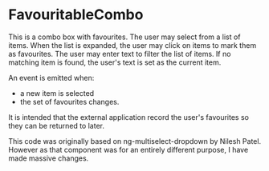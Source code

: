 # FavouritableCombo

This is a combo box with favourites.
The user may select from a list of items.
When the list is expanded, the user may click on items to mark them as favourites.
The user may enter text to filter the list of items.
If no matching item is found, the user's text is set as the current item.

An event is emitted when:
* a new item is selected
* the set of favourites changes.

It is intended that the external application record the user's favourites so they can be returned to later.

This code was originally based on ng-multiselect-dropdown by Nilesh Patel. 
However as that component was for an entirely different purpose, I have made massive changes.
